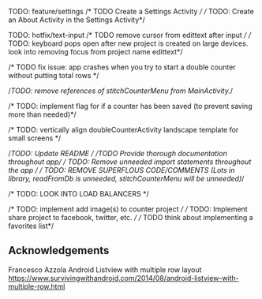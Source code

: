 

TODO: feature/settings
/* TODO Create a Settings Activity */
/* TODO: Create an About Activity in the Settings Activity*/


TODO: hotfix/text-input
/* TODO remove cursor from edittext after input */
/* TODO: keyboard pops open after new project is created on large devices. look into removing focus from project name edittext*/
    
 
 /* TODO fix issue: app crashes when you try to start a double counter without putting total rows */


/*TODO: remove references of stitchCounterMenu from MainActivity.*/


/* TODO: implement flag for if a counter has been saved (to prevent saving more than needed)*/


/* TODO: vertically align doubleCounterActivity landscape template for small screens */
    
   /*TODO: Update README */
   /*TODO Provide thorough documentation throughout app*/
   /* TODO: Remove unneeded import statements throughout the app */
    /* TODO: REMOVE SUPERFLOUS CODE/COMMENTS (Lots in library, readFromDb is unneeded, stitchCounterMenu will be unneeded)*/
    
    
   /* TODO: LOOK INTO LOAD BALANCERS */
    
    
   /* TODO: implement add image(s) to counter project */
    /* TODO: Implement share project to facebook, twitter, etc. */
    /* TODO think about implementing a favorites list*/
    

## Acknowledgements ##
Francesco Azzola
Android Listview with multiple row layout
https://www.survivingwithandroid.com/2014/08/android-listview-with-multiple-row.html